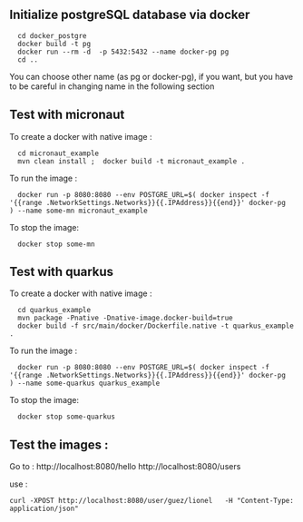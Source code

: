 
## Initialize postgreSQL database via docker

```
  cd docker_postgre
  docker build -t pg
  docker run --rm -d  -p 5432:5432 --name docker-pg pg 
  cd ..
```

You can choose other name (as pg or docker-pg), if you want, but you have to be careful in changing name in the following section

## Test with micronaut

To create a docker with native image : 

```
  cd micronaut_example
  mvn clean install ;  docker build -t micronaut_example .
```

To run the image : 
```
  docker run -p 8080:8080 --env POSTGRE_URL=$( docker inspect -f '{{range .NetworkSettings.Networks}}{{.IPAddress}}{{end}}' docker-pg  ) --name some-mn micronaut_example
```

To stop the image: 
```
  docker stop some-mn
```

## Test with quarkus 

To create a docker with native image : 

```
  cd quarkus_example
  mvn package -Pnative -Dnative-image.docker-build=true
  docker build -f src/main/docker/Dockerfile.native -t quarkus_example .
```

To run the image : 
```
  docker run -p 8080:8080 --env POSTGRE_URL=$( docker inspect -f '{{range .NetworkSettings.Networks}}{{.IPAddress}}{{end}}' docker-pg  ) --name some-quarkus quarkus_example
```

To stop the image: 
```
  docker stop some-quarkus
```

## Test the images :

Go to :
http://localhost:8080/hello
http://localhost:8080/users

use :
```
curl -XPOST http://localhost:8080/user/guez/lionel   -H "Content-Type: application/json"
```

